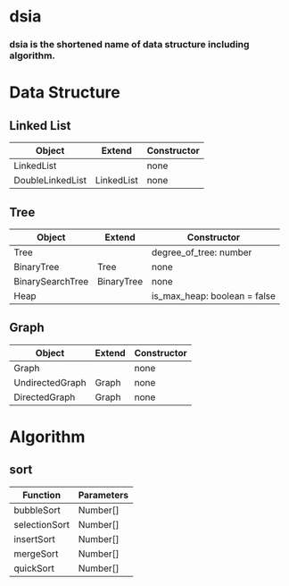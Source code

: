 # dsia

### dsia is the shortened name of data structure including algorithm.

# Data Structure

## Linked List

|Object|Extend|Constructor|
|---|---|---|
|LinkedList||none|
|DoubleLinkedList|LinkedList|none|

## Tree

|Object|Extend|Constructor|
|---|---|---|
|Tree||degree_of_tree: number|
|BinaryTree|Tree|none|
|BinarySearchTree|BinaryTree|none|
|Heap||is_max_heap: boolean = false|

## Graph

|Object|Extend|Constructor|
|---|---|---|
|Graph||none|
|UndirectedGraph|Graph|none|
|DirectedGraph|Graph|none|

# Algorithm

## sort

|Function|Parameters|
|---|---|
|bubbleSort|Number[]|
|selectionSort|Number[]|
|insertSort|Number[]|
|mergeSort|Number[]|
|quickSort|Number[]|
